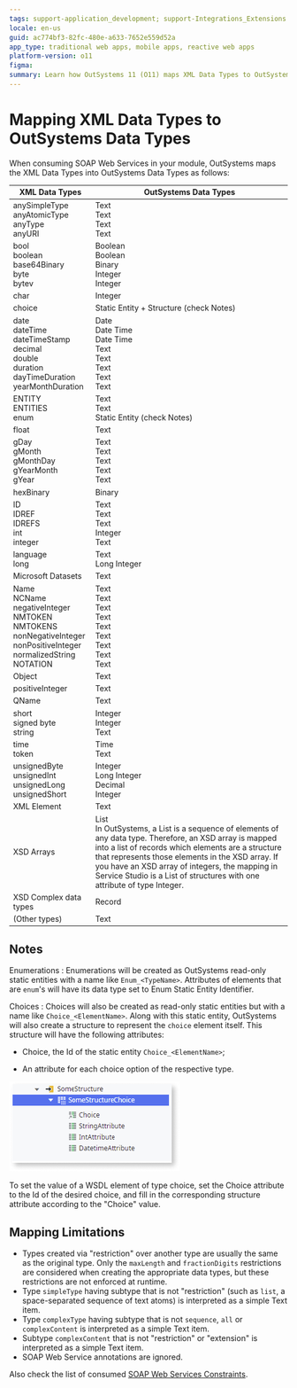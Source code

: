 ```yaml
---
tags: support-application_development; support-Integrations_Extensions
locale: en-us
guid: ac774bf3-82fc-480e-a633-7652e559d52a
app_type: traditional web apps, mobile apps, reactive web apps
platform-version: o11
figma:
summary: Learn how OutSystems 11 (O11) maps XML Data Types to OutSystems Data Types for SOAP Web Services integration.
---
```

# Mapping XML Data Types to OutSystems Data Types

When consuming SOAP Web Services in your module, OutSystems maps the XML Data Types into OutSystems Data Types as follows:

XML Data Types  |  OutSystems Data Types  
---|---  
anySimpleType <br/>anyAtomicType <br/>anyType <br/>anyURI  |  Text <br/>Text <br/>Text <br/>Text  
bool <br/>boolean <br/>base64Binary <br/>byte <br/>bytev  |  Boolean <br/>Boolean <br/>Binary <br/>Integer <br/>Integer 
char  |  Integer  
choice  |  Static Entity + Structure (check Notes)  
date <br/>dateTime <br/>dateTimeStamp <br/>decimal <br/>double <br/>duration <br/>dayTimeDuration <br/>yearMonthDuration  |  Date <br/>Date Time <br/>Date Time <br/>Text <br/>Text <br/>Text <br/>Text <br/>Text
ENTITY <br/>ENTITIES <br/>enum  |  Text <br/>Text <br/>Static Entity (check Notes)
float  |  Text  
gDay <br/>gMonth <br/>gMonthDay <br/>gYearMonth <br/>gYear  |  Text <br/>Text <br/>Text <br/>Text <br/>Text  
hexBinary  |  Binary  
ID <br/>IDREF <br/>IDREFS <br/>int <br/>integer  |  Text <br/>Text <br/>Text <br/>Integer <br/>Text  
language <br/>long  |  Text <br/>Long Integer  
Microsoft Datasets  |  Text  
Name <br/>NCName <br/>negativeInteger <br/>NMTOKEN <br/>NMTOKENS <br/>nonNegativeInteger <br/>nonPositiveInteger <br/>normalizedString <br/>NOTATION  |  Text <br/>Text <br/>Text <br/>Text <br/>Text <br/>Text <br/>Text <br/>Text <br/>Text  
Object  |  Text  
positiveInteger  |  Text  
QName  |  Text  
short <br/>signed byte <br/>string  |  Integer <br/>Integer <br/>Text  
time <br/>token  |  Time <br/>Text  
unsignedByte <br/>unsignedInt <br/>unsignedLong <br/>unsignedShort  |  Integer <br/>Long Integer <br/>Decimal <br/>Integer  
XML Element  |  Text  
XSD Arrays  |  List <br/>In OutSystems, a List is a sequence of elements of any data type. Therefore, an XSD array is mapped into a list of records which elements are a structure that represents those elements in the XSD array. If you have an XSD array of integers, the mapping in Service Studio is a List of structures with one attribute of type Integer.  
XSD Complex data types  |  Record  
(Other types)  |  Text  

## Notes

Enumerations
:   Enumerations will be created as OutSystems read-only static entities with a name like  `Enum_<TypeName>`.  Attributes of elements that are `enum`'s will have its data type set to Enum Static Entity Identifier.

Choices
:   Choices will also be created as read-only static entities but with a name like `Choice_<ElementName>`. 
Along with this static entity, OutSystems will also create a structure to represent the `choice` element itself. This structure will have the following attributes:

* Choice, the Id of the static entity `Choice_<ElementName>`;

* An attribute for each choice option of the respective type.

![Screenshot showing the SOAP choice structure mapping in OutSystems Service Studio](images/soap-choice-structure-ss.png "SOAP Choice Structure in Service Studio")

To set the value of a WSDL element of type choice, set the Choice attribute to the Id of the desired choice, and fill in the corresponding structure attribute according to the "Choice" value.


## Mapping Limitations

* Types created via "restriction" over another type are usually the same as the original type. Only the `maxLength` and `fractionDigits` restrictions are considered when creating the appropriate data types, but these restrictions are not enforced at runtime.
* Type `simpleType` having subtype that is not "restriction" (such as `list`, a space-separated sequence of text atoms) is interpreted as a simple Text item.
* Type `complexType` having subtype that is not `sequence`, `all` or `complexContent` is interpreted as a simple Text item.
* Subtype `complexContent` that is not "restriction" or "extension" is interpreted as a simple Text item.
* SOAP Web Service annotations are ignored. 

Also check the list of consumed [SOAP Web Services Constraints](<consumed-soap-constraints.md>).
